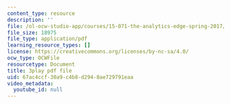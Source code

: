 ```yaml
---
content_type: resource
description: ''
file: /ol-ocw-studio-app/courses/15-071-the-analytics-edge-spring-2017/67ac4ccf30a9c4b8d2948ae729791eaa_9aKidJvppF0.pdf
file_size: 18975
file_type: application/pdf
learning_resource_types: []
license: https://creativecommons.org/licenses/by-nc-sa/4.0/
ocw_type: OCWFile
resourcetype: Document
title: 3play pdf file
uid: 67ac4ccf-30a9-c4b8-d294-8ae729791eaa
video_metadata:
  youtube_id: null
---
```

